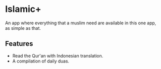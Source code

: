 # Islamic+

An app where everything that a muslim need are available in this one app, as simple as that.

## Features
* Read the Qur'an with Indonesian translation.
* A compilation of daily duas.